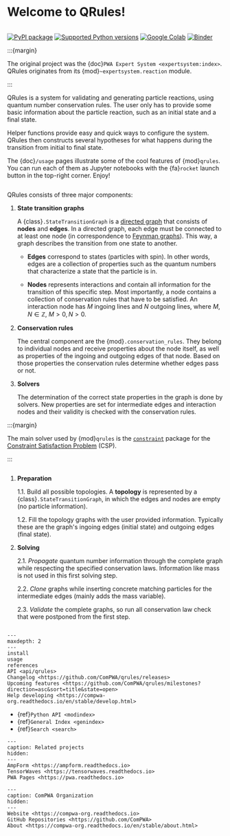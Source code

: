 # Welcome to QRules!

```{title} Welcome

```

[![PyPI package](https://badge.fury.io/py/qrules.svg)](https://pypi.org/project/qrules)
[![Supported Python versions](https://img.shields.io/pypi/pyversions/qrules)](https://pypi.org/project/qrules)
[![Google Colab](https://colab.research.google.com/assets/colab-badge.svg)](https://colab.research.google.com/github/ComPWA/qrules/blob/stable)
[![Binder](https://static.mybinder.org/badge_logo.svg)](https://mybinder.org/v2/gh/ComPWA/qrules/stable?filepath=docs/usage)

:::{margin}

The original project was the {doc}`PWA Expert System <expertsystem:index>`.
QRules originates from its {mod}`~expertsystem.reaction` module.

:::

QRules is a system for validating and generating particle reactions, using
quantum number conservation rules. The user only has to provide some basic
information about the particle reaction, such as an initial state and a final
state.

Helper functions provide easy and quick ways to configure the system. QRules
then constructs several hypotheses for what happens during the transition from
initial to final state.

The {doc}`/usage` pages illustrate some of the cool features of {mod}`qrules`.
You can run each of them as Jupyter notebooks with the {fa}`rocket` launch
button in the top-right corner. Enjoy!

```{rubric} Internal design

```

QRules consists of three major components:

1. **State transition graphs**

   A {class}`.StateTransitionGraph` is a
   [directed graph](https://en.wikipedia.org/wiki/Directed_graph) that consists
   of **nodes** and **edges**. In a directed graph, each edge must be connected
   to at least one node (in correspondence to
   [Feynman graphs](https://en.wikipedia.org/wiki/Feynman_diagram)). This way,
   a graph describes the transition from one state to another.

   - **Edges** correspond to states (particles with spin). In other words,
     edges are a collection of properties such as the quantum numbers that
     characterize a state that the particle is in.

   - **Nodes** represents interactions and contain all information for the
     transition of this specific step. Most importantly, a node contains a
     collection of conservation rules that have to be satisfied. An interaction
     node has $M$ ingoing lines and $N$ outgoing lines, where
     $M,N \in \mathbb{Z}$, $M > 0, N > 0$.

2. **Conservation rules**

   The central component are the {mod}`.conservation_rules`. They belong to
   individual nodes and receive properties about the node itself, as well as
   properties of the ingoing and outgoing edges of that node. Based on those
   properties the conservation rules determine whether edges pass or not.

3. **Solvers**

   The determination of the correct state properties in the graph is done by
   solvers. New properties are set for intermediate edges and interaction nodes
   and their validity is checked with the conservation rules.

:::{margin}

The main solver used by {mod}`qrules` is the
[`constraint`](https://labix.org/doc/constraint) package for the
[Constraint Satisfaction Problem](https://en.wikipedia.org/wiki/Constraint_satisfaction_problem)
(CSP).

:::

```{rubric} QRules workflow

```

1. **Preparation**

   1.1. Build all possible topologies. A **topology** is represented by a
   {class}`.StateTransitionGraph`, in which the edges and nodes are empty (no
   particle information).

   1.2. Fill the topology graphs with the user provided information. Typically
   these are the graph's ingoing edges (initial state) and outgoing edges
   (final state).

2. **Solving**

   2.1. _Propagate_ quantum number information through the complete graph while
   respecting the specified conservation laws. Information like mass is not
   used in this first solving step.

   2.2. _Clone_ graphs while inserting concrete matching particles for the
   intermediate edges (mainly adds the mass variable).

   2.3. _Validate_ the complete graphs, so run all conservation law check that
   were postponed from the first step.

```{rubric} Table of Contents

```

```{toctree}
---
maxdepth: 2
---
install
usage
references
API <api/qrules>
Changelog <https://github.com/ComPWA/qrules/releases>
Upcoming features <https://github.com/ComPWA/qrules/milestones?direction=asc&sort=title&state=open>
Help developing <https://compwa-org.readthedocs.io/en/stable/develop.html>
```

- {ref}`Python API <modindex>`
- {ref}`General Index <genindex>`
- {ref}`Search <search>`

```{toctree}
---
caption: Related projects
hidden:
---
AmpForm <https://ampform.readthedocs.io>
TensorWaves <https://tensorwaves.readthedocs.io>
PWA Pages <https://pwa.readthedocs.io>
```

```{toctree}
---
caption: ComPWA Organization
hidden:
---
Website <https://compwa-org.readthedocs.io>
GitHub Repositories <https://github.com/ComPWA>
About <https://compwa-org.readthedocs.io/en/stable/about.html>
```
